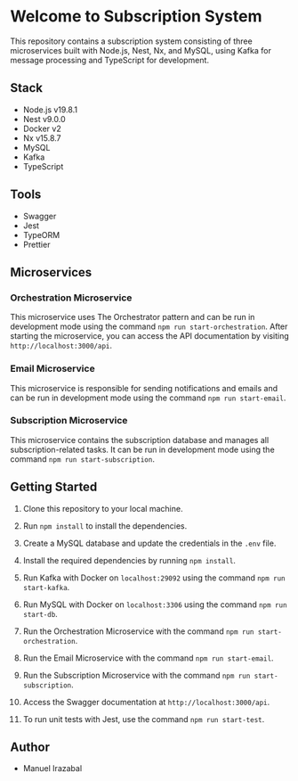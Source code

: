 # Welcome to Subscription System

This repository contains a subscription system consisting of three microservices built with Node.js, Nest, Nx, and MySQL, using Kafka for message processing and TypeScript for development.

## Stack

- Node.js v19.8.1
- Nest v9.0.0
- Docker v2
- Nx v15.8.7
- MySQL
- Kafka
- TypeScript
## Tools

- Swagger
- Jest
- TypeORM
- Prettier
## Microservices

### Orchestration Microservice

This microservice uses The Orchestrator pattern and can be run in development mode using the command `npm run start-orchestration`. After starting the microservice, you can access the API documentation by visiting `http://localhost:3000/api`.

### Email Microservice

This microservice is responsible for sending notifications and emails and can be run in development mode using the command `npm run start-email`.

### Subscription Microservice

This microservice contains the subscription database and manages all subscription-related tasks. It can be run in development mode using the command `npm run start-subscription`.

## Getting Started

1. Clone this repository to your local machine.

2. Run `npm install` to install the dependencies.

3. Create a MySQL database and update the credentials in the `.env` file.

4. Install the required dependencies by running `npm install`.

5. Run Kafka with Docker on `localhost:29092` using the command `npm run start-kafka`.

6. Run MySQL with Docker on `localhost:3306` using the command `npm run start-db`.

7. Run the Orchestration Microservice with the command `npm run start-orchestration`.

8. Run the Email Microservice with the command `npm run start-email`.

9. Run the Subscription Microservice with the command `npm run start-subscription`.

10. Access the Swagger documentation at `http://localhost:3000/api`.

11. To run unit tests with Jest, use the command `npm run start-test`.

## Author

- Manuel Irazabal
